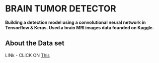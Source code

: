 # BRAIN TUMOR DETECTOR

**Building a detection model using a convolutional neural network in Tensorflow & Keras.
Used a brain MRI images data founded on Kaggle.**

## About the Data set

LINk - CLICK ON [This](https://www.kaggle.com/preetviradiya/brian-tumor-dataset)
































